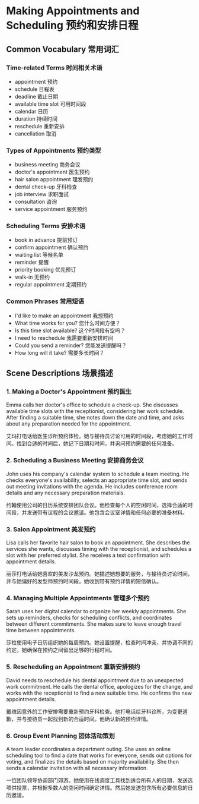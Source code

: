 # Making Appointments and Scheduling 预约和安排日程

## Common Vocabulary 常用词汇

### Time-related Terms 时间相关术语
- appointment 预约
- schedule 日程表
- deadline 截止日期
- available time slot 可用时间段
- calendar 日历
- duration 持续时间
- reschedule 重新安排
- cancellation 取消

### Types of Appointments 预约类型
- business meeting 商务会议
- doctor's appointment 医生预约
- hair salon appointment 理发预约
- dental check-up 牙科检查
- job interview 求职面试
- consultation 咨询
- service appointment 服务预约

### Scheduling Terms 安排术语
- book in advance 提前预订
- confirm appointment 确认预约
- waiting list 等候名单
- reminder 提醒
- priority booking 优先预订
- walk-in 无预约
- regular appointment 定期预约

### Common Phrases 常用短语
- I'd like to make an appointment 我想预约
- What time works for you? 您什么时间方便？
- Is this time slot available? 这个时间段有空吗？
- I need to reschedule 我需要重新安排时间
- Could you send a reminder? 您能发送提醒吗？
- How long will it take? 需要多长时间？

## Scene Descriptions 场景描述

### 1. Making a Doctor's Appointment 预约医生
Emma calls her doctor's office to schedule a check-up. She discusses available time slots with the receptionist, considering her work schedule. After finding a suitable time, she notes down the date and time, and asks about any preparation needed for the appointment.

艾玛打电话给医生诊所预约体检。她与接待员讨论可用的时间段，考虑她的工作时间。找到合适的时间后，她记下日期和时间，并询问预约需要的任何准备。

### 2. Scheduling a Business Meeting 安排商务会议
John uses his company's calendar system to schedule a team meeting. He checks everyone's availability, selects an appropriate time slot, and sends out meeting invitations with the agenda. He includes conference room details and any necessary preparation materials.

约翰使用公司的日历系统安排团队会议。他检查每个人的空闲时间，选择合适的时间段，并发送带有议程的会议邀请。他包含会议室详情和任何必要的准备材料。

### 3. Salon Appointment 美发预约
Lisa calls her favorite hair salon to book an appointment. She describes the services she wants, discusses timing with the receptionist, and schedules a slot with her preferred stylist. She receives a text confirmation with appointment details.

丽莎打电话给她喜欢的美发沙龙预约。她描述她想要的服务，与接待员讨论时间，并与她偏好的发型师预约时间段。她收到带有预约详情的短信确认。

### 4. Managing Multiple Appointments 管理多个预约
Sarah uses her digital calendar to organize her weekly appointments. She sets up reminders, checks for scheduling conflicts, and coordinates between different commitments. She makes sure to leave enough travel time between appointments.

莎拉使用电子日历组织她的每周预约。她设置提醒，检查时间冲突，并协调不同的约定。她确保在预约之间留出足够的行程时间。

### 5. Rescheduling an Appointment 重新安排预约
David needs to reschedule his dental appointment due to an unexpected work commitment. He calls the dental office, apologizes for the change, and works with the receptionist to find a new suitable time. He confirms the new appointment details.

戴维因意外的工作安排需要重新预约牙科检查。他打电话给牙科诊所，为变更道歉，并与接待员一起找到新的合适时间。他确认新的预约详情。

### 6. Group Event Planning 团体活动策划
A team leader coordinates a department outing. She uses an online scheduling tool to find a date that works for everyone, sends out options for voting, and finalizes the details based on majority availability. She then sends a calendar invitation with all necessary information.

一位团队领导协调部门郊游。她使用在线调度工具找到适合所有人的日期，发送选项供投票，并根据多数人的空闲时间确定详情。然后她发送包含所有必要信息的日历邀请。
